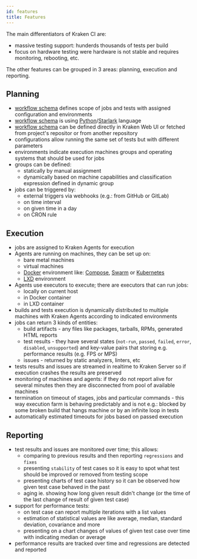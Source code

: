 ```yaml
---
id: features
title: Features
---
```


The main differentiators of Kraken CI are:

- massive testing support: hunderds thousands of tests per build
- focus on hardware testing were hardware is not stable and requires monitoring, rebooting, etc.

The other features can be grouped in 3 areas: planning, execution and reporting.

## Planning

- [workflow schema](schema) defines scope of jobs and tests with assigned configuration and
  environments
- [workflow schema](schema) is using
  [Python](https://www.python.org/)/[Starlark](https://github.com/bazelbuild/starlark) language
- [workflow schema](schema) can be defined directly in Kraken Web UI or
  fetched from project's repositor or from another repository
- configurations allow running the same set of tests but with different parameters
- environments indicate execution machines groups and operating systems that should be used for jobs
- groups can be defined:
   - statically by manual assignment
   - dynamically based on machine capabilities and classification expression defined in dynamic group
- jobs can be triggered by:
   - external triggers via webhooks (e.g.: from GitHub or GitLab)
   - on time interval
   - on given time in a day
   - on CRON rule

## Execution

- jobs are assigned to Kraken Agents for execution
- Agents are running on machines, they can be set up on:
  - bare metal machines
  - virtual machines
  - [Docker](https://www.docker.com/) environment
    like:
    [Compose](https://docs.docker.com/compose/),
    [Swarm](https://docs.docker.com/engine/swarm/)
    or [Kubernetes](https://kubernetes.io/)
  - [LXD](https://linuxcontainers.org/lxd/introduction/) environment
- Agents use executors to execute; there are executors that can run jobs:
  - locally on current host
  - in Docker container
  - in LXD container
- builds and tests execution is dynamically distributed to multiple machines with Kraken Agents according to indicated environments
- jobs can return 3 kinds of entities:
  - build artifacts - any files like packages, tarballs, RPMs, generated HTML reports
  - test results - they have several states (`not-run`, `passed`, `failed`, `error`, `disabled`, `unsupported`)
    and key-value pairs that storing e.g. performance results (e.g. FPS or MPS)
  - issues - returned by static analyzers, linters, etc
- tests results and issues are streamed in realtime to Kraken Server so if execution crashes the results are preserved
- monitoring of machines and agents: if they do not report alive for several minutes then they are disconnected from pool of available
  machines
- termination on timeout of stages, jobs and particular commands - this way execution farm is behaving predictably and is not e.g.: blocked
  by some broken build that hangs machine or by an infinite loop in tests
- automatically estimated timeouts for jobs based on passed execution

## Reporting

- test results and issues are monitored over time; this allows:
  - comparing to previous results and then reporting `regressions` and `fixes`
  - presenting `stability` of test cases so it is easy to spot what test should be improved or removed from testing scope
  - presenting charts of test case history so it can be observed how given test case behaved in the past
  - aging ie. showing how long given result didn't change (or the time of the last change of result of given test case)
- support for performance tests:
  - on test case can report multiple iterations with a list values
  - estimation of statistical values are like average, median, standard deviation, covariance and more
  - presenting on a chart changes of values of given test case over time with indicating median or average
- performance results are tracked over time and regressions are detected and reported
